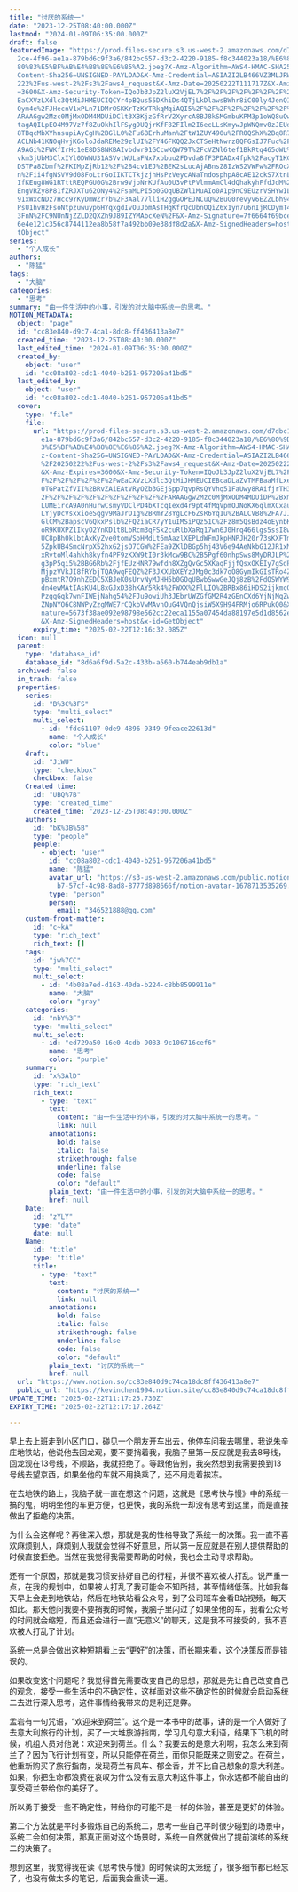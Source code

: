 ```yaml
---
title: "讨厌的系统一"
date: "2023-12-25T08:40:00.000Z"
lastmod: "2024-01-09T06:35:00.000Z"
draft: false
featuredImage: "https://prod-files-secure.s3.us-west-2.amazonaws.com/d7dbc101-8\
  2ce-4f96-ae1a-879bd6c9f3a6/842bc657-d3c2-4220-9185-f8c344023a18/%E6%80%9D%E8%\
  80%83%E5%BF%AB%E4%B8%8E%E6%85%A2.jpeg?X-Amz-Algorithm=AWS4-HMAC-SHA256&X-Amz-\
  Content-Sha256=UNSIGNED-PAYLOAD&X-Amz-Credential=ASIAZI2LB466VZ3MLJRW%2F20250\
  222%2Fus-west-2%2Fs3%2Faws4_request&X-Amz-Date=20250222T111717Z&X-Amz-Expires\
  =3600&X-Amz-Security-Token=IQoJb3JpZ2luX2VjEL7%2F%2F%2F%2F%2F%2F%2F%2F%2F%2Fw\
  EaCXVzLXdlc3QtMiJHMEUCIQCYr4pBQus55DXhiDs4QTjLkDlawsBWhr8iC00ly4JenQIgEAG4ojJ\
  Qym4e%2FJHecnV1xPLn71DMrOSKKrTzKYTRkqMqiAQI5%2F%2F%2F%2F%2F%2F%2F%2F%2F%2F%2F\
  ARAAGgw2Mzc0MjMxODM4MDUiDClt3XBKjzGfRrV2XyrcA8BJ8kSMGmbuKPM3p1oWQ8uQwVx10%2Bx\
  tagAQILpEO4M97Vz7f8ZuOkhIlFSyg9UQjrKfF82FIlm2I6ecLLsKmywJpWNQmv0zJEUdWvZ3hZtP\
  8TBqcMbXYhnsupiAyCgH%2BGlL0%2Fu6BErhuMan%2FtW1ZUY490u%2FR0QShX%2Bq8R7tFiv7h90\
  ACLNb41KN0qHvjK6oloJdaREMe29zlUI%2FY46FKQQ2JxCTSeHtNwrz8QFGsIJ7Fuc%2FyJ0JktsT\
  A9AGi%2FWKfIrHc1eE8DS8NKBAIvbdwr91GCcwKQW79T%2FcVZNl6tef1BkRtq465oWL%2BIWp61V\
  vkm3jUbM3ClxIYl0DWNU31ASVvtWULaFNx7xbbuu2FDvda8fF3PDADx4fpk%2FacyT1KCysF5MDty\
  DSTPa8Zbmf%2FKIMpZjRb12%2F%2B4cv1EJ%2BEK2sLucAjABnsZ8IzWS2VWFw%2FROcXegRb9RMA\
  n%2Fii4fgNSVV9d08FoLtrGoIIKTCTkjzjhHsPzVeycANaTndosphpA8cAE12ckS7XtnL3D7w9qaw\
  IfKEug8WG1RTttREQPGU0G%2Brw9VjoNrKUfAu0U3vPtPVlmmAmCl4dQhakyhFfdJdM%2F6KTV6hx\
  EngVRZy8P81fZRJXTu62ONy4%2FsaMLPI5b0GOqUBZWl1MuAIo0A1p9nC9EUzrVSHYwILGwhhsMUq\
  91xWxcNDz7Hcc9YKyDmWZr7b%2F3Aal77lliH2ggGOPEJNCuQ%2BuG0revyv6EZZLbh94%2FmEd8F\
  PsU1hvHzFsoNtpzuwuyp6HYqxgdIvOuJbmAsTHqKfrQcUbnOQiZ6x1yn7u6nIjRCDymT4YGnUayhP\
  3FnN%2FC9NUnNjZZLD2QXZh9J89IZYMAbcXeN%2F&X-Amz-Signature=7f6664f69bcee4ec015c\
  6e4e121c356c8744112ea8b58f7a492bb09e38df8d2a&X-Amz-SignedHeaders=host&x-id=Ge\
  tObject"
series:
  - "个人成长"
authors:
  - "陈猛"
tags:
  - "大脑"
categories:
  - "思考"
summary: "由一件生活中的小事，引发的对大脑中系统一的思考。"
NOTION_METADATA:
  object: "page"
  id: "cc83e840-d9c7-4ca1-8dc8-ff436413a8e7"
  created_time: "2023-12-25T08:40:00.000Z"
  last_edited_time: "2024-01-09T06:35:00.000Z"
  created_by:
    object: "user"
    id: "cc08a802-cdc1-4040-b261-957206a41bd5"
  last_edited_by:
    object: "user"
    id: "cc08a802-cdc1-4040-b261-957206a41bd5"
  cover:
    type: "file"
    file:
      url: "https://prod-files-secure.s3.us-west-2.amazonaws.com/d7dbc101-82ce-4f96-a\
        e1a-879bd6c9f3a6/842bc657-d3c2-4220-9185-f8c344023a18/%E6%80%9D%E8%80%8\
        3%E5%BF%AB%E4%B8%8E%E6%85%A2.jpeg?X-Amz-Algorithm=AWS4-HMAC-SHA256&X-Am\
        z-Content-Sha256=UNSIGNED-PAYLOAD&X-Amz-Credential=ASIAZI2LB466QHYOIR2C\
        %2F20250222%2Fus-west-2%2Fs3%2Faws4_request&X-Amz-Date=20250222T111632Z\
        &X-Amz-Expires=3600&X-Amz-Security-Token=IQoJb3JpZ2luX2VjEL7%2F%2F%2F%2\
        F%2F%2F%2F%2F%2F%2FwEaCXVzLXdlc3QtMiJHMEUCIEBcaDLaZvTMFBaaMfLxeMPnL3HiR\
        0TGPatZfVII%2BRvZAiEAtVRyOZb3GEjSpp7qvpRsQYVhq51FaUwy8RAifjrTH3QqiAQI5%\
        2F%2F%2F%2F%2F%2F%2F%2F%2F%2F%2FARAAGgw2Mzc0MjMxODM4MDUiDP%2BxmtJWscCdN\
        LUMEircA9A0nHurwCsmyVDClPD4bXTcqIexd4r9pt4fMqVpmOJNoKX6qlmXCxauTZ7htzPl\
        LYjyDcVsxxioeSqgv9MaJrO1g%2BRmY28YgLcF6ZsR6Yq1u%2BALCVB8%2FA7JIw1a0XhEm\
        GlCM%2BapscV6QkxPslb%2FQ2iaCR7yY1uIMSiPQz51C%2Fz8m5QsBdz4oEynbKEy4R5Wxu\
        oR9KUXPZ1IkyO2YnKD1tBLbRcm3qFSk2cuRlbXaRq17wn6J0Hrq466lgs5ssI8wTZ996zbn\
        UC8pBh0klbtAxKyZve0tomVSoHMdLt6mAazlXEPLdWFmJkpHNPJH20r73sKXFTmRL87Old6\
        5ZpkUB4SmcNrpX52hxG2jsO7CGW%2FEa9ZKlDBGp5hj43V6e94AeNkbG12JR1xMITAZ3Kdy\
        xRvtoMl4ahkh8kyfn4PF9zKXW9tI0r3kMcw9BC%2B5Pgf60nhpSws8MyDRJLP%2BCSTtkSM\
        g3pP5qi5%2BBG6Rb%2FjfEUzHNR79wfdn8XZgQvGc5XKaqFjjfQsxOKEIy7gSdPWSAKdIgf\
        MjpzVVkJI8fRYbjTQA9wqFEQZ%2F3JXXUbXEYzJMg0c3dk7oO8GymIkGIsTRo4Za79BraU6\
        pBxmtR7O9nhZEDC5XBJeK0sUrvNyMJHH5b0GOqUBwbSwwGeJQj8zB%2FdOSWYW9YDL%2BWl\
        dn4ewMAtIAsKU4L8xGJxD38hKAY5Rk4%2FWXX%2FlLIO%2BRBx86iHDS2ijkmcGGfa6QjI0\
        PzggGqk7wnFIWEjNahg54%2FJu9owiUh3JEbrUWZGfGM2R4zGEnCXd6YjNjMqZwXO5%2Fir\
        ZNpNYO6C8NWPyZzgMWE7rCQkbVwMAvnOuG4VQnQjsiW5X9H94FRMjo6RPukQ0&X-Amz-Sig\
        nature=5673f38ae092e98798e562cc22eca1155a07454da88197e5d1d8562e16e232b1\
        &X-Amz-SignedHeaders=host&x-id=GetObject"
      expiry_time: "2025-02-22T12:16:32.085Z"
  icon: null
  parent:
    type: "database_id"
    database_id: "8d6a6f9d-5a2c-433b-a560-b744eab9db1a"
  archived: false
  in_trash: false
  properties:
    series:
      id: "B%3C%3FS"
      type: "multi_select"
      multi_select:
        - id: "fdc61107-0de9-4896-9349-9feace22613d"
          name: "个人成长"
          color: "blue"
    draft:
      id: "JiWU"
      type: "checkbox"
      checkbox: false
    Created time:
      id: "UBQ%7B"
      type: "created_time"
      created_time: "2023-12-25T08:40:00.000Z"
    authors:
      id: "bK%3B%5B"
      type: "people"
      people:
        - object: "user"
          id: "cc08a802-cdc1-4040-b261-957206a41bd5"
          name: "陈猛"
          avatar_url: "https://s3-us-west-2.amazonaws.com/public.notion-static.com/775523\
            b7-57cf-4c98-8ad8-8777d898666f/notion-avatar-1678713535269.png"
          type: "person"
          person:
            email: "346521888@qq.com"
    custom-front-matter:
      id: "c~kA"
      type: "rich_text"
      rich_text: []
    tags:
      id: "jw%7CC"
      type: "multi_select"
      multi_select:
        - id: "4b08a7ed-d163-40da-b224-c8bb8599911e"
          name: "大脑"
          color: "gray"
    categories:
      id: "nbY%3F"
      type: "multi_select"
      multi_select:
        - id: "ed729a50-16e0-4cdb-9083-9c106716cef6"
          name: "思考"
          color: "purple"
    summary:
      id: "x%3AlD"
      type: "rich_text"
      rich_text:
        - type: "text"
          text:
            content: "由一件生活中的小事，引发的对大脑中系统一的思考。"
            link: null
          annotations:
            bold: false
            italic: false
            strikethrough: false
            underline: false
            code: false
            color: "default"
          plain_text: "由一件生活中的小事，引发的对大脑中系统一的思考。"
          href: null
    Date:
      id: "zYLY"
      type: "date"
      date: null
    Name:
      id: "title"
      type: "title"
      title:
        - type: "text"
          text:
            content: "讨厌的系统一"
            link: null
          annotations:
            bold: false
            italic: false
            strikethrough: false
            underline: false
            code: false
            color: "default"
          plain_text: "讨厌的系统一"
          href: null
  url: "https://www.notion.so/cc83e840d9c74ca18dc8ff436413a8e7"
  public_url: "https://kevinchen1994.notion.site/cc83e840d9c74ca18dc8ff436413a8e7"
UPDATE_TIME: "2025-02-22T11:17:25.730Z"
EXPIRY_TIME: "2025-02-22T12:17:17.264Z"

---
```

<link rel="stylesheet" href="https://cdn.jsdelivr.net/npm/katex@0.16.2/dist/katex.min.css" integrity="sha384-bYdxxUwYipFNohQlHt0bjN/LCpueqWz13HufFEV1SUatKs1cm4L6fFgCi1jT643X" crossorigin="anonymous">


早上去上班走到小区门口，碰见一个朋友开车出去，他停车问我去哪里，我说朱辛庄地铁站，他说他去回龙观，要不要捎着我，我脑子里第一反应就是我去8号线，回龙观在13号线，不顺路，我就拒绝了。等跟他告别，我突然想到我需要换到13号线去望京西，如果坐他的车就不用换乘了，还不用走着挨冻。


在去地铁的路上，我脑子就一直在想这个问题，这就是《思考快与慢》中的系统一搞的鬼，明明坐他的车更方便，也更快，我的系统一却没有思考到这里，而是直接做出了拒绝的决策。


为什么会这样呢？再往深入想，那就是我的性格导致了系统一的决策。我一直不喜欢麻烦别人，麻烦别人我就会觉得不好意思，所以第一反应就是在别人提供帮助的时候直接拒绝。当然在我觉得我需要帮助的时候，我也会主动寻求帮助。


还有一个原因，那就是我习惯安排好自己的行程，并很不喜欢被人打乱。说严重一点，在我的规划中，如果被人打乱了我可能会不知所措，甚至情绪低落。比如我每天早上会走到地铁站，然后在地铁站看公众号，到了公司班车会看B站视频，每天如此。那天他问我要不要捎我的时候，我脑子里闪过了如果坐他的车，我看公众号的时间就会缩短，而且还会进行一直“无意义”的聊天，这是我不可接受的，我不喜欢被人打乱了计划。


系统一总是会做出这种短期看上去“更好”的决策，而长期来看，这个决策反而是错误的。


如果改变这个问题呢？我觉得首先需要改变自己的思想，那就是先让自己改变自己的观念，接受一些生活中的不确定性，这样面对这些不确定性的时候就会启动系统二去进行深入思考，这件事情给我带来的是利还是弊。


孟岩有一句咒语，“欢迎来到荷兰”。这个是一本书中的故事，讲的是一个人做好了去意大利旅行的计划，买了一大堆旅游指南，学习几句意大利语，结果下飞机的时候，机组人员对他说：欢迎来到荷兰。什么？我要去的是意大利啊，我怎么来到荷兰了？因为飞行计划有变，所以只能停在荷兰，而你只能既来之则安之。在荷兰，他重新购买了旅行指南，发现荷兰有风车、郁金香，并不比自己想象的意大利差。如果，你把生命都浪费在哀叹为什么没有去意大利这件事上，你永远都不能自由的享受荷兰带给你的美好了。


所以勇于接受一些不确定性，带给你的可能不是一样的体验，甚至是更好的体验。


第二个方法就是平时多锻炼自己的系统二，思考一些自己平时很少碰到的场景中，系统二会如何决策，那真正面对这个场景时，系统一自然就做出了提前演练的系统二的决策了。


想到这里，我觉得我在读《思考快与慢》的时候读的太笼统了，很多细节都已经忘了，也没有做太多的笔记，后面我会重读一遍。

